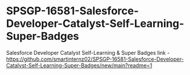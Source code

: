 # SPSGP-16581-Salesforce-Developer-Catalyst-Self-Learning-Super-Badges
Salesforce Developer Catalyst Self-Learning &amp; Super Badges
link - https://github.com/smartinternz02/SPSGP-16581-Salesforce-Developer-Catalyst-Self-Learning-Super-Badges/new/main?readme=1
